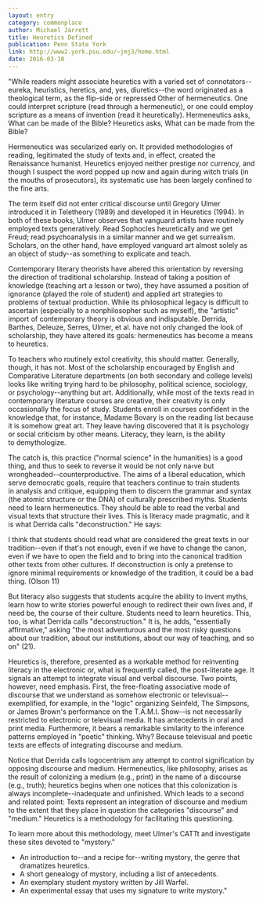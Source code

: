 ```yaml
---
layout: entry
category: commonplace
author: Michael Jarrett
title: Heuretics Defined
publication: Penn State York
link: http://www2.york.psu.edu/~jmj3/home.html
date: 2016-03-10
---
```


"While readers might associate heuretics with a varied set of connotators--eureka, heuristics, heretics, and, yes, diuretics--the word originated as a theological term, as the flip-side or repressed Other of hermeneutics. One could interpret scripture (read through a hermeneutic), or one could employ scripture as a means of invention (read it heuretically). Hermeneutics asks, What can be made of the Bible? Heuretics asks, What can be made from the Bible?

Hermeneutics was secularized early on. It provided methodologies of reading, legitimated the study of texts and, in effect, created the Renaissance humanist. Heuretics enjoyed neither prestige nor currency, and though I suspect the word popped up now and again during witch trials (in the mouths of prosecutors), its systematic use has been largely confined to the fine arts.

The term itself did not enter critical discourse until Gregory Ulmer introduced it in Teletheory (1989) and developed it in Heuretics (1994). In both of these books, Ulmer observes that vanguard artists have routinely employed texts generatively. Read Sophocles heuretically and we get Freud; read psychoanalysis in a similar manner and we get surrealism. Scholars, on the other hand, have employed vanguard art almost solely as an object of study--as something to explicate and teach.

Contemporary literary theorists have altered this orientation by reversing the direction of traditional scholarship. Instead of taking a position of knowledge (teaching art a lesson or two), they have assumed a position of ignorance (played the role of student) and applied art strategies to problems of textual production. While its philosophical legacy is difficult to ascertain (especially to a nonphilosopher such as myself), the "artistic" import of contemporary theory is obvious and indisputable. Derrida, Barthes, Deleuze, Serres, Ulmer, et al. have not only changed the look of scholarship, they have altered its goals: hermeneutics has become a means to heuretics.

To teachers who routinely extol creativity, this should matter. Generally, though, it has not. Most of the scholarship encouraged by English and Comparative Literature departments (on both secondary and college levels) looks like writing trying hard to be philosophy, political science, sociology, or psychology--anything but art. Additionally, while most of the texts read in contemporary literature courses are creative, their creativity is only occasionally the focus of study. Students enroll in courses confident in the knowledge that, for instance, Madame Bovary is on the reading list because it is somehow great art. They leave having discovered that it is psychology or social criticism by other means. Literacy, they learn, is the ability to demythologize.

The catch is, this practice ("normal science" in the humanities) is a good thing, and thus to seek to reverse it would be not only na‹ve but wrongheaded--counterproductive. The aims of a liberal education, which serve democratic goals, require that teachers continue to train students in analysis and critique, equipping them to discern the grammar and syntax (the atomic structure or the DNA) of culturally prescribed myths. Students need to learn hermeneutics. They should be able to read the verbal and visual texts that structure their lives. This is literacy made pragmatic, and it is what Derrida calls "deconstruction." He says:

I think that students should read what are considered the great texts in our tradition--even if that's not enough, even if we have to change the canon, even if we have to open the field and to bring into the canonical tradition other texts from other cultures. If deconstruction is only a pretense to ignore minimal requirements or knowledge of the tradition, it could be a bad thing. (Olson 11)

But literacy also suggests that students acquire the ability to invent myths, learn how to write stories powerful enough to redirect their own lives and, if need be, the course of their culture. Students need to learn heuretics. This, too, is what Derrida calls "deconstruction." It is, he adds, "essentially affirmative," asking "the most adventurous and the most risky questions about our tradition, about our institutions, about our way of teaching, and so on" (21).

Heuretics is, therefore, presented as a workable method for reinventing literacy in the electronic or, what is frequently called, the post-literate age. It signals an attempt to integrate visual and verbal discourse. Two points, however, need emphasis. First, the free-floating associative mode of discourse that we understand as somehow electronic or televisual--exemplified, for example, in the "logic" organizing Seinfeld, The Simpsons, or James Brown's performance on the T.A.M.I. Show--is not necessarily restricted to electronic or televisual media. It has antecedents in oral and print media. Furthermore, it bears a remarkable similarity to the inference patterns employed in "poetic" thinking. Why? Because televisual and poetic texts are effects of integrating discourse and medium.

Notice that Derrida calls logocentrism any attempt to control signification by opposing discourse and medium. Hermeneutics, like philosophy, arises as the result of colonizing a medium (e.g., print) in the name of a discourse (e.g., truth); heuretics begins when one notices that this colonization is always incomplete--inadequate and unfinished. Which leads to a second and related point: Texts represent an integration of discourse and medium to the extent that they place in question the categories "discourse" and "medium." Heuretics is a methodology for facilitating this questioning.

To learn more about this methodology, meet Ulmer's CATTt and investigate these sites devoted to "mystory."

* An introduction to--and a recipe for--writing mystory, the genre that dramatizes heuretics.
* A short genealogy of mystory, including a list of antecedents.
* An exemplary student mystory written by Jill Warfel.
* An experimental essay that uses my signature to write mystory."
